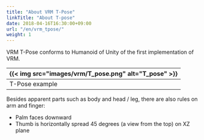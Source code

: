 ```yaml
---
title: "About VRM T-Pose"
linkTitle: "About T-pose"
date: 2018-04-16T16:30:00+09:00
url: "/en/vrm_tpose/"
weight: 1
---
```


VRM T-Pose conforms to Humanoid of Unity of the first implementation of VRM.

|{{< img src="images/vrm/T_pose.png" alt="T_pose" >}}|
|-----|
|T-Pose example|

Besides apparent parts such as body and head / leg, there are also rules on arm and finger:

* Palm faces downward
* Thumb is horizontally spread 45 degrees (a view from the top) on XZ plane

[^tpose]: [Mecanim Humanoids](https://blogs.unity3d.com/2014/05/26/mecanim-humanoids/)
